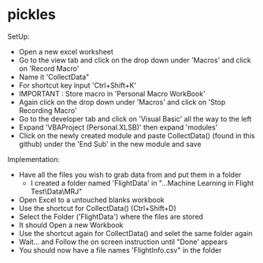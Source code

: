 # pickles

SetUp:
- Open a new excel worksheet
- Go to the view tab and click on the drop down under 'Macros' and click on 'Record Macro'
- Name it 'CollectData"
- For shortcut key input 'Ctrl+Shift+K'
- IMPORTANT : Store macro in 'Personal Macro WorkBook'
- Again click on the drop down under 'Macros' and click on 'Stop Recording Macro'
- Go to the developer tab and click on 'Visual Basic' all the way to the left
- Expand 'VBAProject (Personal.XLSB)' then expand 'modules'
- Click on the newly created module and paste CollectData() (found in this github) under the 'End Sub' in the new module and save


Implementation:
- Have all the files you wish to grab data from and put them in a folder
  - I created a folder named 'FlightData' in "...Machine Learning in Flight Test\Data\MRJ"
- Open Excel to a untouched blanks workbook
- Use the shortcut for CollectData() (Ctrl+Shift+D)
- Select the Folder ('FlightData') where the files are stored
- It should Open a new Workbook
- Use the shortcut again for CollectData() and selet the same folder again
- Wait... and Follow the on screen instruction until "Done' appears
- You should now have a file names 'FlightInfo.csv" in the folder

